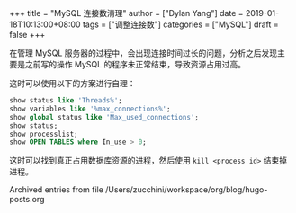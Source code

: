 +++
title = "MySQL 连接数清理"
author = ["Dylan Yang"]
date = 2019-01-18T10:13:00+08:00
tags = ["调整连接数"]
categories = ["MySQL"]
draft = false
+++

在管理 MySQL 服务器的过程中，会出现连接时间过长的问题，分析之后发现主要是之前写的操作 MySQL 的程序未正常结束，导致资源占用过高。

这时可以使用以下的方案进行自理：

```sql
show status like 'Threads%';
show variables like '%max_connections%';
show global status like 'Max_used_connections';
show status;
show processlist;
show OPEN TABLES where In_use > 0;
```

这时可以找到真正占用数据库资源的进程，然后使用 `kill <process id>` 结束掉进程。

Archived entries from file /Users/zucchini/workspace/org/blog/hugo-posts.org
